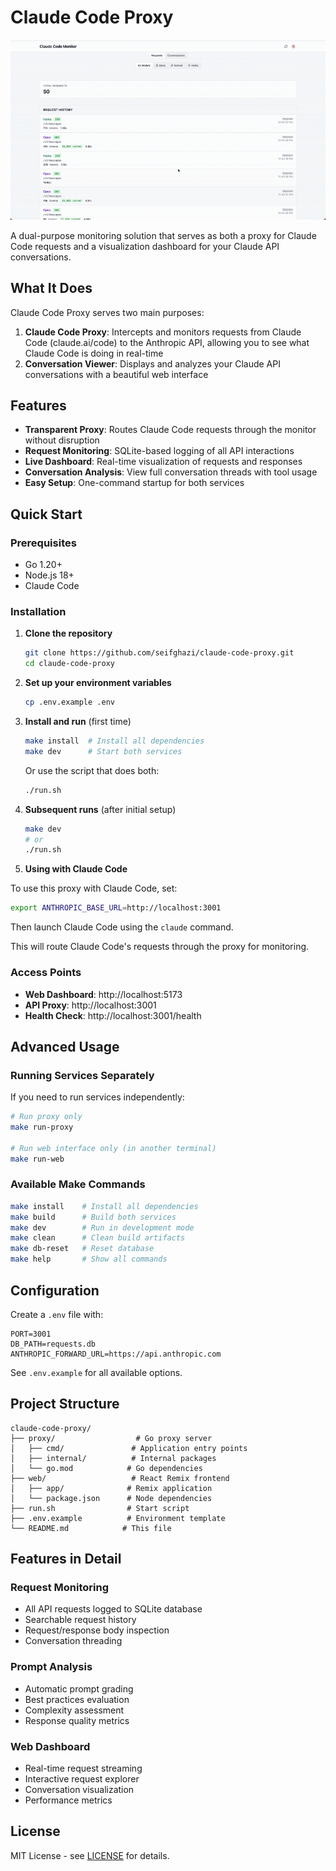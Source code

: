 # Claude Code Proxy

![Claude Code Proxy Demo](demo.gif)

A dual-purpose monitoring solution that serves as both a proxy for Claude Code requests and a visualization dashboard for your Claude API conversations.

## What It Does

Claude Code Proxy serves two main purposes:

1. **Claude Code Proxy**: Intercepts and monitors requests from Claude Code (claude.ai/code) to the Anthropic API, allowing you to see what Claude Code is doing in real-time
2. **Conversation Viewer**: Displays and analyzes your Claude API conversations with a beautiful web interface

## Features

- **Transparent Proxy**: Routes Claude Code requests through the monitor without disruption
- **Request Monitoring**: SQLite-based logging of all API interactions
- **Live Dashboard**: Real-time visualization of requests and responses
- **Conversation Analysis**: View full conversation threads with tool usage
- **Easy Setup**: One-command startup for both services

## Quick Start

### Prerequisites
- Go 1.20+
- Node.js 18+
- Claude Code

### Installation

1. **Clone the repository**
   ```bash
   git clone https://github.com/seifghazi/claude-code-proxy.git
   cd claude-code-proxy
   ```

2. **Set up your environment variables**
   ```bash
   cp .env.example .env
   ```

3. **Install and run** (first time)
   ```bash
   make install  # Install all dependencies
   make dev      # Start both services
   ```
   
   Or use the script that does both:
   ```bash
   ./run.sh
   ```

4. **Subsequent runs** (after initial setup)
   ```bash
   make dev
   # or
   ./run.sh
   ```

5. **Using with Claude Code**

To use this proxy with Claude Code, set:
```bash
export ANTHROPIC_BASE_URL=http://localhost:3001
```

Then launch Claude Code using the `claude` command.

This will route Claude Code's requests through the proxy for monitoring.

### Access Points
- **Web Dashboard**: http://localhost:5173
- **API Proxy**: http://localhost:3001
- **Health Check**: http://localhost:3001/health

## Advanced Usage

### Running Services Separately

If you need to run services independently:

```bash
# Run proxy only
make run-proxy

# Run web interface only (in another terminal)
make run-web
```

### Available Make Commands

```bash
make install    # Install all dependencies
make build      # Build both services
make dev        # Run in development mode
make clean      # Clean build artifacts
make db-reset   # Reset database
make help       # Show all commands
```

## Configuration

Create a `.env` file with:
```
PORT=3001
DB_PATH=requests.db
ANTHROPIC_FORWARD_URL=https://api.anthropic.com
```

See `.env.example` for all available options.


## Project Structure

```
claude-code-proxy/
├── proxy/                  # Go proxy server
│   ├── cmd/               # Application entry points
│   ├── internal/          # Internal packages
│   └── go.mod            # Go dependencies
├── web/                   # React Remix frontend
│   ├── app/              # Remix application
│   └── package.json      # Node dependencies
├── run.sh                # Start script
├── .env.example          # Environment template
└── README.md            # This file
```

## Features in Detail

### Request Monitoring
- All API requests logged to SQLite database
- Searchable request history
- Request/response body inspection
- Conversation threading

### Prompt Analysis
- Automatic prompt grading
- Best practices evaluation
- Complexity assessment
- Response quality metrics

### Web Dashboard
- Real-time request streaming
- Interactive request explorer
- Conversation visualization
- Performance metrics

## License

MIT License - see [LICENSE](LICENSE) for details.
